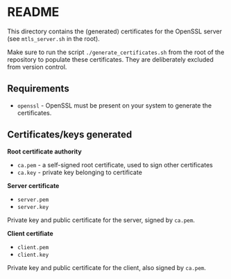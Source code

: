 # README

This directory contains the (generated) certificates for the OpenSSL server (see
`mtls_server.sh` in the root).

Make sure to run the script `./generate_certificates.sh` from the root of the
repository to populate these certificates. They are deliberately excluded from
version control.

## Requirements

- `openssl` - OpenSSL must be present on your system to generate the certificates.

## Certificates/keys generated

**Root certificate authority**

- `ca.pem` - a self-signed root certificate, used to sign other certificates
- `ca.key` - private key belonging to certificate

**Server certificate**

- `server.pem`
- `server.key`

Private key and public certificate for the server, signed by `ca.pem`.

**Client certifiate**

- `client.pem`
- `client.key`

Private key and public certificate for the client, also signed by `ca.pem`.
